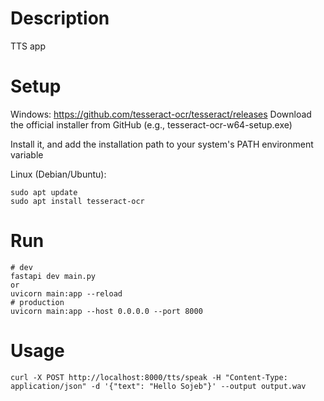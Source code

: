 # Description

TTS app

# Setup

Windows:
https://github.com/tesseract-ocr/tesseract/releases
Download the official installer from GitHub (e.g., tesseract-ocr-w64-setup.exe)

Install it, and add the installation path to your system's PATH environment variable

Linux (Debian/Ubuntu):

```
sudo apt update
sudo apt install tesseract-ocr
```

# Run

```
# dev
fastapi dev main.py
or
uvicorn main:app --reload
# production
uvicorn main:app --host 0.0.0.0 --port 8000
```

# Usage

```
curl -X POST http://localhost:8000/tts/speak -H "Content-Type: application/json" -d '{"text": "Hello Sojeb"}' --output output.wav
```

